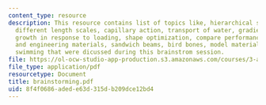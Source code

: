 ```yaml
---
content_type: resource
description: This resource contains list of topics like, hierarchical structures with
  different length scales, capillary action, transport of water, gradient structures,
  growth in response to loading, shape optimization, compare performance of natural
  and engineering materials, sandwich beams, bird bones, model materials, and fish
  swimming that were dicussed during this brainstrom session.
file: https://ol-ocw-studio-app-production.s3.amazonaws.com/courses/3-a26-freshman-seminar-the-nature-of-engineering-fall-2005/8f4f0686adede63d315db209dce12bd4_brainstorming.pdf
file_type: application/pdf
resourcetype: Document
title: brainstorming.pdf
uid: 8f4f0686-aded-e63d-315d-b209dce12bd4
---
```

